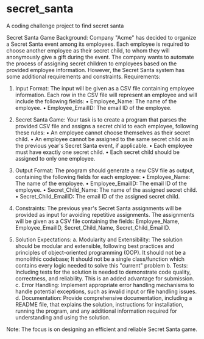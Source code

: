 # secret_santa
A coding challenge project to find secret santa

Secret Santa Game 
Background:
Company "Acme" has decided to organize a Secret Santa event among its employees. Each 
employee is required to choose another employee as their secret child, to whom they will 
anonymously give a gift during the event. The company wants to automate the process of 
assigning secret children to employees based on the provided employee information. 
However, the Secret Santa system has some additional requirements and constraints.
Requirements:
1. Input Format: The input will be given as a CSV file containing employee information. 
Each row in the CSV file will represent an employee and will include the following 
fields:
• Employee_Name: The name of the employee.
• Employee_EmailID: The email ID of the employee.

2. Secret Santa Game: Your task is to create a program that parses the provided CSV 
file and assigns a secret child to each employee, following these rules:
• An employee cannot choose themselves as their secret child.
• An employee cannot be assigned to the same secret child as in the previous 
year's Secret Santa event, if applicable.
• Each employee must have exactly one secret child.
• Each secret child should be assigned to only one employee.

3. Output Format: The program should generate a new CSV file as output, containing 
the following fields for each employee:
• Employee_Name: The name of the employee.
• Employee_EmailID: The email ID of the employee.
• Secret_Child_Name: The name of the assigned secret child.
• Secret_Child_EmailID: The email ID of the assigned secret child.

4. Constraints: The previous year's Secret Santa assignments will be provided as input 
for avoiding repetitive assignments. The assignments will be given as a CSV file 
containing the fields: Employee_Name, Employee_EmailID, Secret_Child_Name, 
Secret_Child_EmailID.

5. Solution Expectations:
 a. Modularity and Extensibility: The solution should be modular and extensible, 
following best practices and principles of object-oriented programming (OOP). It 
should not be a monolithic codebase; It should not be a single class/function which 
contains every logic needed to solve this "current" problem
 b. Tests: Including tests for the solution is needed to demonstrate code quality, 
correctness, and reliability. This is an added advantage for submission.
 c. Error Handling: Implement appropriate error handling mechanisms to handle 
potential exceptions, such as invalid input or file handling issues.
 d. Documentation: Provide comprehensive documentation, including a README 
file, that explains the solution, instructions for installation, running the program, and 
any additional information required for understanding and using the solution.
 
Note: The focus is on designing an efficient and reliable Secret Santa game.
